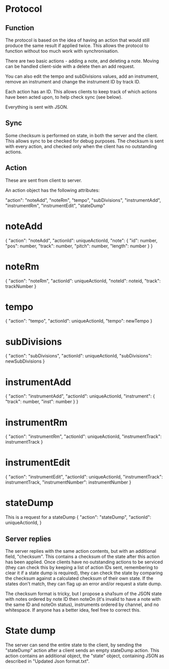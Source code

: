 Protocol
========

Function
--------

The protocol is based on the idea of having an action that would still produce
the same result if applied twice. This allows the protocol to function without
too much work with synchronisation.

There are two basic actions - adding a note, and deleting a note. Moving can be
handled client-side with a delete then an add request.

You can also edit the tempo and subDivisions values, add an instrument, remove
an instrument and change the instrument ID by track ID.

Each action has an ID. This allows clients to keep track of which actions have
been acted upon, to help check sync (see below).

Everything is sent with JSON.

Sync
----

Some checksum is performed on state, in both the server and the client. This
allows sync to be checked for debug purposes. The checksum is sent with every
action, and checked only when the client has no outstanding actions.

Action
------
These are sent from client to server.

An action object has the following attributes:

"action": "noteAdd", "noteRm", "tempo", "subDivisions", "instrumentAdd",
"instrumentRm", "instrumentEdit", "stateDump"

noteAdd
=======
{
  "action": "noteAdd",
  "actionId": uniqueActionId,
  "note": {
    "id": number,
    "pos": number,
    "track": number,
    "pitch": number,
    "length": number
  }
}

noteRm
======
{
  "action": "noteRm",
  "actionId": uniqueActionId,
  "noteId": noteid,
  "track": trackNumber
}

tempo
=====
{
  "action": "tempo",
  "actionId": uniqueActionId,
  "tempo": newTempo
}

subDivisions
============
{
  "action": "subDivisions",
  "actionId": uniqueActionId,
  "subDivisions": newSubDivisions
}

instrumentAdd
=============
{
  "action": "instrumentAdd",
  "actionId": uniqueActionId,
  "instrument": {
    "track": number,
    "inst": number
  }
}

instrumentRm
============
{
  "action": "instrumentRm",
  "actionId": uniqueActionId,
  "instrumentTrack": instrumentTrack
}

instrumentEdit
==============
{
  "action": "instrumentEdit",
  "actionId": uniqueActionId,
  "instrumentTrack": instrumentTrack,
  "instrumentNumber": instrumentNumber
}

stateDump
=========
This is a request for a stateDump
{
  "action": "stateDump",
  "actionId": uniqueActionId,
}

Server replies
--------------

The server replies with the same action contents, but with an additional field,
"checksum". This contains a checksum of the state after this action has been
applied. Once clients have no outstanding actions to be serviced (they can
check this by keeping a list of action IDs sent, remembering to clear it if a
state dump is required), they can check the state by comparing the checksum
against a calculated checksum of their own state. If the states don't match,
they can flag up an error and/or request a state dump.

The checksum format is tricky, but I propose a sha1sum of the JSON state with
notes ordered by note ID then noteOn (it's invalid to have a note with the same
ID and noteOn status), instruments ordered by channel, and no whitespace. If
anyone has a better idea, feel free to correct this.

State dump
==========

The server can send the entire state to the client, by sending the "stateDump"
action after a client sends an empty stateDump action. This action contains an
additional object, the "state" object, containing JSON as described in
"Updated Json format.txt".
